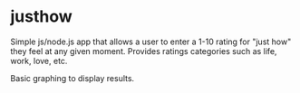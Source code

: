 # justhow

Simple js/node.js app that allows a user to enter a 1-10 rating for "just how" they feel at any given moment. Provides ratings categories 
such as life, work, love, etc. 

Basic graphing to display results.
